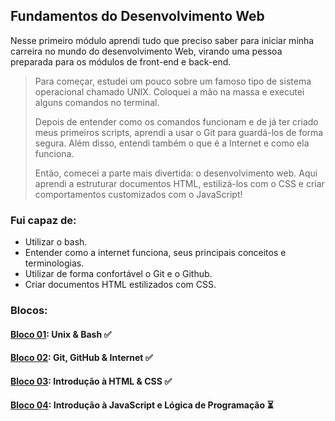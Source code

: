 ## Fundamentos do Desenvolvimento Web

Nesse primeiro módulo aprendi tudo que preciso saber para iniciar minha carreira no mundo do desenvolvimento Web, virando uma pessoa preparada para os módulos de front-end e back-end.

> Para começar, estudei um pouco sobre um famoso tipo de sistema operacional chamado UNIX. Coloquei a mão na massa e executei alguns comandos no terminal.
> 
> Depois de entender como os comandos funcionam e de já ter criado meus primeiros scripts, aprendi a usar o Git para guardá-los de forma segura. Além disso, entendi também o que é a Internet e como ela funciona.
> 
> Então, comecei a parte mais divertida: o desenvolvimento web. Aqui aprendi a estruturar documentos HTML, estilizá-los com o CSS e criar comportamentos customizados com o JavaScript!

<!--

> Após esse primeiro ciclo de aprendizado, aprendi sobre como criar sites responsivos e com CSS elegante e eficiente.
  
> Aprendi também a como utilizar o JavaScript em sua plenitude, utilizando recursos avançados como HOF, Código assíncrono, Testes unitários entre outras coisas incríveis!

-->

### Fui capaz de:

- Utilizar o bash.
- Entender como a internet funciona, seus principais conceitos e terminologias.
- Utilizar de forma confortável o Git e o Github.
- Criar documentos HTML estilizados com CSS.

<!--

- Utilizar o JavaScript para adicionar comportamento às páginas web.
- Utilizar recursos de HTML e CSS Avançado.
- Trabalhar com JavaScript ES6.
- Criar códigos assíncronos em JavaScript.
- Escrever testes unitários.

-->

### Blocos:

#### [Bloco 01](https://github.com/GabrielFQK/trybe-exercicios/tree/main/1-fundamentos/bloco-01): Unix & Bash :white_check_mark:

#### [Bloco 02](https://github.com/GabrielFQK/trybe-exercicios/tree/main/1-fundamentos/bloco-02): Git, GitHub & Internet :white_check_mark:

#### [Bloco 03](https://github.com/GabrielFQK/trybe-exercicios/tree/main/1-fundamentos/bloco-03): Introdução à HTML & CSS :white_check_mark:

#### [Bloco 04](https://github.com/GabrielFQK/trybe-exercicios/tree/main/1-fundamentos/bloco-04): Introdução à JavaScript e Lógica de Programação :hourglass_flowing_sand:

<!--

#### [Bloco 04](https://github.com/GabrielFQK/trybe-exercicios/tree/main/1-fundamentos/bloco-04): Introdução - JavaScript :hourglass_flowing_sand:

#### [Bloco 05](https://github.com/GabrielFQK/trybe-exercicios/tree/main/1-fundamentos/bloco-05): Introdução - JavaScript - Projetos :hourglass_flowing_sand:

#### [Bloco 06](https://github.com/GabrielFQK/trybe-exercicios/tree/main/1-fundamentos/bloco-06): HTML & CSS avançado :hourglass_flowing_sand:

#### [Bloco 07](https://github.com/GabrielFQK/trybe-exercicios/tree/main/1-fundamentos/bloco-07): JavaScript ES6 & Testes Unitários :hourglass_flowing_sand:

#### [Bloco 08](https://github.com/GabrielFQK/trybe-exercicios/tree/main/1-fundamentos/bloco-08): JavaScript ES6 :hourglass_flowing_sand:

#### [Bloco 09](https://github.com/GabrielFQK/trybe-exercicios/tree/main/1-fundamentos/bloco-09): Assincronicidade & Callbacks :hourglass_flowing_sand:

#### [Bloco 10](https://github.com/GabrielFQK/trybe-exercicios/tree/main/1-fundamentos/bloco-10): Jest :hourglass_flowing_sand:

##### Bloco 04: Introdução - JavaScript

- [ ] 4-1: _JavaScript - Primeiros passos_
- [ ] 4-2: _JavaScript - Array e loop For_
- [ ] 4-3: _JavaScript - Lógica de Programação e Algoritmos_
- [ ] 4-4: _JavaScript - Objetos e funções_
- [ ] 4-5: _[Projeto - Playground Functions]()_

##### Bloco 05: Introdução - JavaScript - Projetos

- [ ] 5-1: _JavaScript - DOM e seletores_
- [ ] 5-2: _JavaScript - Trabalhando com elementos_
- [ ] 5-3: _JavaScript - Eventos_
- [ ] 5-4: _JavaScript - Web Storage_
- [ ] 5-5: _[Projeto - Meme Generator]()_
- [ ] 5-6: _[Projeto - Arte com Pixels]()_
- [ ] 5-7: _[Projeto - Lista de tarefas]()_
- [ ] 5-7: _[Projeto - Adivinhe a Cor]()_
- [ ] 5-7: _[Projeto - Carta Misteriosa]()_

##### Bloco 06: HTML & CSS avançado

- [ ] 6-1: _HTML & CSS - Forms_
- [ ] 6-2: _Bibliotecas JavaScript e Frameworks CSS_
- [ ] 6-3: _CSS Flexbox - Part 1_
- [ ] 6-4: _CSS Flexbox - Part 2_
- [ ] 6-5: _CSS Responsivo - Mobile First_
- [ ] 6-6: _[Projeto - Página inicial do Facebook]()_

##### Bloco 07: JavaScript ES6 & Testes Unitários

- [ ] 7-1: _JavaScript ES6 - let, const, arrow functions e template literals_
- [ ] 7-2: _JavaScript ES6 - Objects_
- [ ] 7-3: _Testes unitários em JavaScript_
- [ ] 7-4: _[Projeto - JavaScript Testes Unitários]()_

##### Bloco 8: JavaScript ES6

- [ ] 8-1: _JavaScript ES6 - Higher Order Functions - forEach, find, some, every, sort_
- [ ] 8-2: _JavaScript ES6 - Higher Order Functions - map e filter_
- [ ] 8-3: _JavaScript ES6 - Higher Order Functions - reduce_
- [ ] 8-4: _JavaScript ES6 - spread operator, rest parameter, destructuring e mais_
- [ ] 8-5: _[Projeto - Zoo functions]()_

##### Bloco 09: Assincronicidade & Callbacks

- [ ] 9-1: _JavaScript Assíncrono e Callbacks_
- [ ] 9-2: _JavaScript Promises_
- [ ] 9-3: _[Projeto - Carrinho de Compras]()_

##### Bloco 10: Jest

- [ ] 10-1: _Primeiros passos no Jest_
- [ ] 10-2: _Jest - Testes Assíncronos_
- [ ] 10-3: _Jest - Simulando comportamentos_
- [ ] 10-4: _[Projeto - Jest Assíncrono e Mocking]()_

-->